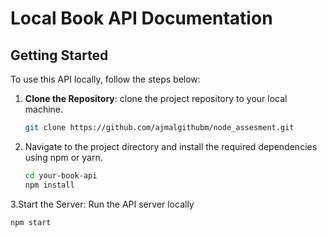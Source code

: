 # Local Book API Documentation


## Getting Started

To use this API locally, follow the steps below:

1. **Clone the Repository**:  clone the project repository to your local machine.

   ```bash
   git clone https://github.com/ajmalgithubm/node_assesment.git

2. Navigate to the project directory and install the required dependencies using npm or yarn.
   ```bash
   cd your-book-api
   npm install

3.Start the Server: Run the API server locally
   ```bash
   npm start

    
